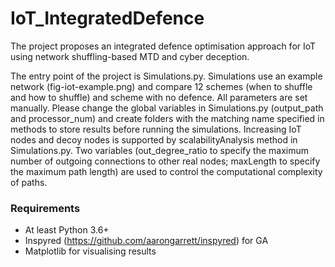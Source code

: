 # IoT_IntegratedDefence

The project proposes an integrated defence optimisation approach for IoT using network shuffling-based MTD and cyber deception.

The entry point of the project is Simulations.py. Simulations use an example network (fig-iot-example.png) and compare 12 schemes (when to shuffle and how to shuffle) and scheme with no defence. All parameters are set manually. Please change the global variables in Simulations.py (output_path and processor_num) and create folders with the matching name specified in methods to store results before running the simulations. Increasing IoT nodes and decoy nodes is supported by scalabilityAnalysis method in Simulations.py. Two variables (out_degree_ratio to specify the maximum number of outgoing connections to other real nodes; maxLength to specify the maximum path length) are used to control the computational complexity of paths.

### Requirements
* At least Python 3.6+
* Inspyred (https://github.com/aarongarrett/inspyred) for GA
* Matplotlib for visualising results
